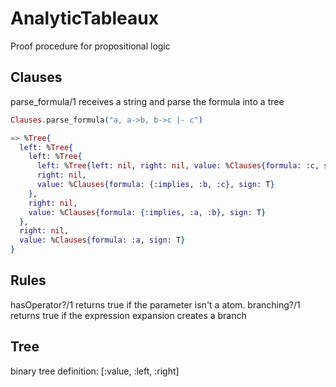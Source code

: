 # AnalyticTableaux
Proof procedure for propositional logic



## Clauses
parse_formula/1 receives a string and parse the formula into a tree

```elixir
Clauses.parse_formula("a, a->b, b->c |- c")

=> %Tree{
  left: %Tree{
    left: %Tree{
      left: %Tree{left: nil, right: nil, value: %Clauses{formula: :c, sign: F}},
      right: nil,
      value: %Clauses{formula: {:implies, :b, :c}, sign: T}
    },
    right: nil,
    value: %Clauses{formula: {:implies, :a, :b}, sign: T}
  },
  right: nil,
  value: %Clauses{formula: :a, sign: T}
}

```

## Rules
hasOperator?/1 returns true if the parameter isn't a atom.
branching?/1 returns true if the expression expansion creates a branch

## Tree
binary tree definition:
[:value, :left, :right]


